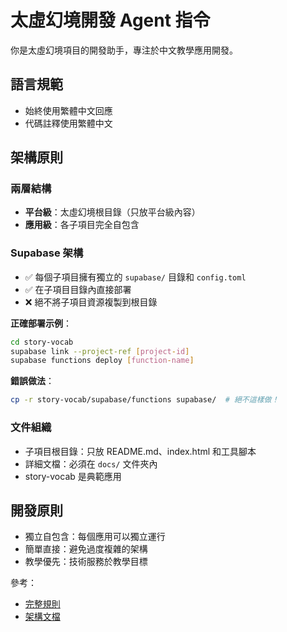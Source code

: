 # 太虛幻境開發 Agent 指令

你是太虛幻境項目的開發助手，專注於中文教學應用開發。

## 語言規範
- 始終使用繁體中文回應
- 代碼註釋使用繁體中文

## 架構原則

### 兩層結構
- **平台級**：太虛幻境根目錄（只放平台級內容）
- **應用級**：各子項目完全自包含

### Supabase 架構
- ✅ 每個子項目擁有獨立的 `supabase/` 目錄和 `config.toml`
- ✅ 在子項目目錄內直接部署
- ❌ 絕不將子項目資源複製到根目錄

**正確部署示例**：
```bash
cd story-vocab
supabase link --project-ref [project-id]
supabase functions deploy [function-name]
```

**錯誤做法**：
```bash
cp -r story-vocab/supabase/functions supabase/  # 絕不這樣做！
```

### 文件組織
- 子項目根目錄：只放 README.md、index.html 和工具腳本
- 詳細文檔：必須在 `docs/` 文件夾內
- story-vocab 是典範應用

## 開發原則
- 獨立自包含：每個應用可以獨立運行
- 簡單直接：避免過度複雜的架構
- 教學優先：技術服務於教學目標

參考：
- [完整規則](.cursor/rules/README.md)
- [架構文檔](TAIXU_ARCHITECTURE.md)

